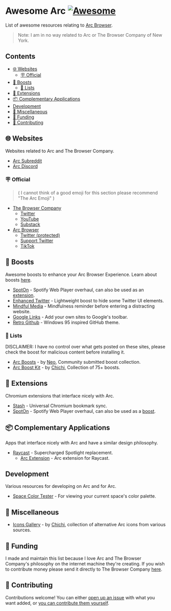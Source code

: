 <!--lint disable awesome-git-repo-age awesome-github awesome-toc double-link-->

# Awesome Arc [![Awesome](https://awesome.re/badge.svg)](https://awesome.re)

List of awesome resources relating to [Arc Browser](https://arc.net/).

> Note: I am in no way related to Arc or The Browser Company of New York.

## Contents

<!-- toc -->

- [🌐 Websites](#%F0%9F%8C%90-websites)
  - [🪧 Official](#%F0%9F%AA%A7-official)
- [🚀 Boosts](#%F0%9F%9A%80-boosts)
  - [📇 Lists](#%F0%9F%93%87-lists)
- [🧩 Extensions](#%F0%9F%A7%A9-extensions)
- [📦 Complementary Applications](#%F0%9F%93%A6-complementary-applications)
- [Development](#development)
- [🌱 Miscellaneous](#%F0%9F%8C%B1-miscellaneous)
- [💸 Funding](#%F0%9F%92%B8-funding)
- [📝 Contributing](#%F0%9F%93%9D-contributing)

<!-- tocstop -->

## 🌐 Websites

Websites related to Arc and The Browser Company.

- [Arc Subreddit](https://www.reddit.com/r/ArcBrowser/)
- [Arc Discord](https://discord.com/invite/arcinternet)

### 🪧 Official

> ( I cannot think of a good emoji for this section please recommend "The Arc Emoji" )

- [The Browser Company](https://thebrowser.company/)
  - [Twitter](https://twitter.com/browsercompany)
  - [YouTube](https://www.youtube.com/@TheBrowserCompany)
  - [Substack](https://browsercompany.substack.com/)
- [Arc Browser](https://arc.net/)
  - [Twitter (protected)](https://twitter.com/ArcInternet)
  - [Support Twitter](https://twitter.com/ArcMembership)
  - [TikTok](https://www.tiktok.com/@arc_journal)

## 🚀 Boosts

Awesome boosts to enhance your Arc Browser Experience. Learn about boosts [here](https://resources.arc.net/en/articles/6808613-boosts-customize-any-website).

- [SpotOn](https://github.com/SenpaiHunters/SpotOn) - Spotify Web Player overhaul, can also be used as an [extension](#🧩-extensions).
- [Enhanced Twitter](https://github.com/Xilantra/enhanced-twitter) - Lightweight boost to hide some Twitter UI elements.
- [Mindful Media](https://github.com/qu8n/arc-boost-mindful-media) - Mindfulness reminder before entering a distracting website.
- [Google Links](https://arc.net/e/2CADECD1-9839-4057-9EA9-A9988ABC4B92) - Add your own sites to Google's toolbar.
- [Retro Github](https://arcboosts.com/boosts/25/retro-github) - Windows 95 inspired GitHub theme.

### 📇 Lists

DISCLAIMER: I have no control over what gets posted on these sites, please check the boost for malicious content before installing it.

- [Arc Boosts](https://arcboosts.com/boosts) - by [Neo](https://twitter.com/neoighodaro), Community submitted boost collection.
- [Arc Boost Kit](https://madebychichi.gumroad.com/l/boostkit) - by [Chichi](https://twitter.com/madebychichi), Collection of 75+ boosts.

## 🧩 Extensions

Chromium extensions that interface nicely with Arc.

- [Stash](https://chrome.google.com/webstore/detail/stash/hkbmapdgnjblkefjfoanalgdmfcjmejo) - Universal Chromium bookmark sync.
- [SpotOn](https://github.com/SenpaiHunters/SpotOn) - Spotify Web Player overhaul, can also be used as a [boost](#🚀-boosts).

## 📦 Complementary Applications

Apps that interface nicely with Arc and have a similar design philosophy.

- [Raycast](https://www.raycast.com/) - Supercharged Spotlight replacement.
  - [Arc Extension](https://www.raycast.com/the-browser-company/arc) - Arc extension for Raycast.

## Development

Various resources for developing on Arc and for Arc.

- [Space Color Tester](https://arc.net/colors.html) - For viewing your current space's color palette.

## 🌱 Miscellaneous

- [Icons Gallery](https://lechichi.notion.site/Arc-Icon-Gallery-198384b780104dbf98b990a5fb9eec26) - by [Chichi](https://twitter.com/madebychichi), collection of alternative Arc icons from various sources.

## 💸 Funding

I made and maintain this list because I love Arc and The Browser Company's philosophy on the internet machine they're creating. If you wish to contribute money please send it directly to The Browser Company [here](https://browsercompany.substack.com/subscribe).

## 📝 Contributing

Contributions welcome! You can either [open up an issue](https://docs.github.com/en/issues/tracking-your-work-with-issues/creating-an-issue) with what you want added, or [you can contribute them yourself](contributing.md).
